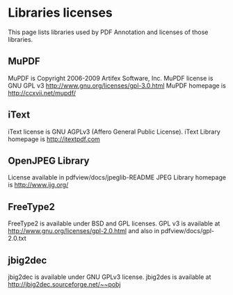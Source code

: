 # Libraries licenses #

This page lists libraries used by PDF Annotation and licenses of those libraries.

## MuPDF ##

MuPDF is Copyright 2006-2009 Artifex Software, Inc.
MuPDF license is GNU GPL v3 http://www.gnu.org/licenses/gpl-3.0.html
MuPDF homepage is http://ccxvii.net/mupdf/

## iText ##
iText license is GNU AGPLv3 (Affero General Public License).
iText Library homepage is http://itextpdf.com

## OpenJPEG Library ##
License available in pdfview/docs/jpeglib-README
JPEG Library homepage is http://www.ijg.org/

## FreeType2 ##
FreeType2 is available under BSD and GPL licenses.
GPL v3 is available at http://www.gnu.org/licenses/gpl-2.0.html and also in pdfview/docs/gpl-2.0.txt

## jbig2dec ##
jbig2dec is available under GNU GPLv3 license.
jbig2des is available at http://jbig2dec.sourceforge.net/~~pobj